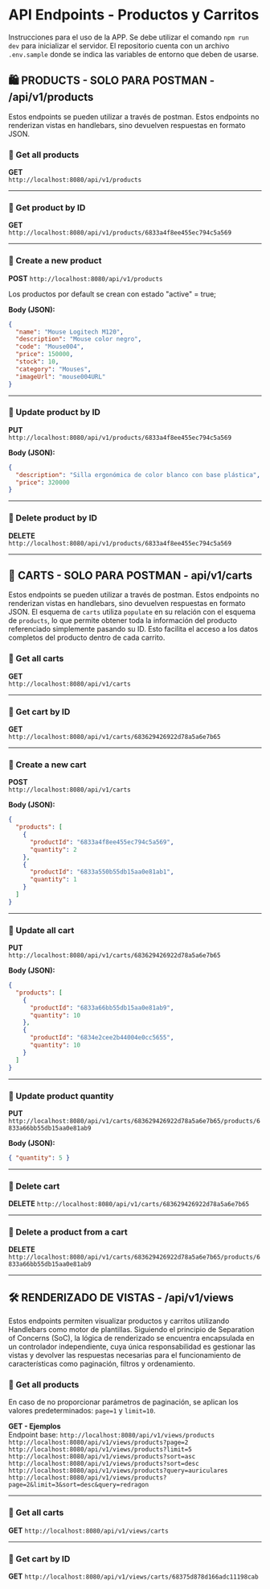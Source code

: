 # API Endpoints - Productos y Carritos

Instrucciones para el uso de la APP. Se debe utilizar el comando `npm run dev` para inicializar el servidor. El repositorio cuenta con un archivo `.env.sample` donde se indica las variables de entorno que deben de usarse.

## 🛍️ PRODUCTS - SOLO PARA POSTMAN - /api/v1/products

Estos endpoints se pueden utilizar a través de postman. Estos endpoints no renderizan vistas en handlebars, sino devuelven respuestas en formato JSON.

### 🔹 Get all products

**GET**  
`http://localhost:8080/api/v1/products`

---

### 🔹 Get product by ID

**GET**  
`http://localhost:8080/api/v1/products/6833a4f8ee455ec794c5a569`

---

### 🔹 Create a new product

**POST**
`http://localhost:8080/api/v1/products`

Los productos por default se crean con estado "active" = true;

**Body (JSON):**

```json
{
  "name": "Mouse Logitech M120",
  "description": "Mouse color negro",
  "code": "Mouse004",
  "price": 150000,
  "stock": 10,
  "category": "Mouses",
  "imageUrl": "mouse004URL"
}
```

---

### 🔹 Update product by ID

**PUT**  
`http://localhost:8080/api/v1/products/6833a4f8ee455ec794c5a569`

**Body (JSON):**

```json
{
  "description": "Silla ergonómica de color blanco con base plástica",
  "price": 320000
}
```

---

### 🔹 Delete product by ID

**DELETE**  
`http://localhost:8080/api/v1/products/6833a4f8ee455ec794c5a569`

---

## 🛒 CARTS - SOLO PARA POSTMAN - api/v1/carts

Estos endpoints se pueden utilizar a través de postman. Estos endpoints no renderizan vistas en handlebars, sino devuelven respuestas en formato JSON. 
El esquema de `carts` utiliza `populate` en su relación con el esquema de `products`, lo que permite obtener toda la información del producto referenciado simplemente pasando su ID. Esto facilita el acceso a los datos completos del producto dentro de cada carrito.

### 🔹 Get all carts

**GET**  
`http://localhost:8080/api/v1/carts`

---

### 🔹 Get cart by ID

**GET**  
`http://localhost:8080/api/v1/carts/683629426922d78a5a6e7b65`

---

### 🔹 Create a new cart

**POST**  
`http://localhost:8080/api/v1/carts`

**Body (JSON):**

```json
{
  "products": [
    {
      "productId": "6833a4f8ee455ec794c5a569",
      "quantity": 2
    },
    {
      "productId": "6833a550b55db15aa0e81ab1",
      "quantity": 1
    }
  ]
}
```

---

### 🔹 Update all cart

**PUT**  
`http://localhost:8080/api/v1/carts/683629426922d78a5a6e7b65`

**Body (JSON):**

```json
{
  "products": [
    {
      "productId": "6833a66bb55db15aa0e81ab9",
      "quantity": 10
    },
    {
      "productId": "6834e2cee2b44004e0cc5655",
      "quantity": 10
    }
  ]
}
```

---


### 🔹 Update product quantity

**PUT**  
`http://localhost:8080/api/v1/carts/683629426922d78a5a6e7b65/products/6833a66bb55db15aa0e81ab9`

**Body (JSON):**

```json
{ "quantity": 5 }
```

---

### 🔹 Delete cart

**DELETE**
`http://localhost:8080/api/v1/carts/683629426922d78a5a6e7b65`

---

### 🔹 Delete a product from a cart

**DELETE**
`http://localhost:8080/api/v1/carts/683629426922d78a5a6e7b65/products/6833a66bb55db15aa0e81ab9`

---

## 🛠️ RENDERIZADO DE VISTAS - /api/v1/views

Estos endpoints permiten visualizar productos y carritos utilizando Handlebars como motor de plantillas.
Siguiendo el principio de Separation of Concerns (SoC), la lógica de renderizado se encuentra encapsulada en un controlador independiente, cuya única responsabilidad es gestionar las vistas y devolver las respuestas necesarias para el funcionamiento de características como paginación, filtros y ordenamiento.


### 🔹 Get all products

En caso de no proporcionar parámetros de paginación, se aplican los valores predeterminados: `page=1` y `limit=10`.

**GET - Ejemplos**  
Endpoint base: `http://localhost:8080/api/v1/views/products`
`http://localhost:8080/api/v1/views/products?page=2`
`http://localhost:8080/api/v1/views/products?limit=5`
`http://localhost:8080/api/v1/views/products?sort=asc`
`http://localhost:8080/api/v1/views/products?sort=desc`
`http://localhost:8080/api/v1/views/products?query=auriculares`
`http://localhost:8080/api/v1/views/products?page=2&limit=3&sort=desc&query=redragon`

---

### 🔹 Get all carts
**GET**
`http://localhost:8080/api/v1/views/carts`

---

### 🔹 Get cart by ID
**GET**
`http://localhost:8080/api/v1/views/carts/68375d878d166adc11198cab`
